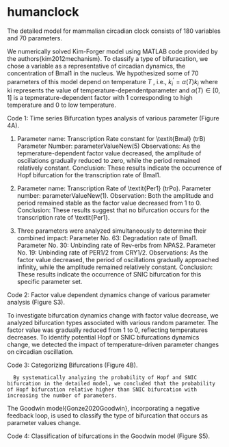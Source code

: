 # humanclock

The detailed model for mammalian circadian clock consists of 180 variables and 70 parameters.

We numerically solved Kim-Forger model using  MATLAB code provided by the authors{kim2012mechanism}. To classify a type of bifuracation, we chose a variable as a representative of circadian dynamics, the concentration of Bmal1 in the nucleus. We hypothesized some of 70 parameters of this model depend on temperature $T$ , i.e., $k^\prime_i=\alpha(T)k_i$ where ki represents the value of temperature-dependentparameter and $\alpha (T) \in [0,1]$ is a tepmerature-dependent factor with 1 corresponding to high temperature and 0 to low temperature. 

Code 1: Time series Bifurcation types analysis of various parameter (Figure 4A).

1.	Parameter name: Transcription Rate constant for \textit{Bmal} (trB)
   Parameter Number: parameterValueNew(5)
   Observations: As the tepmerature-dependent factor value decreased, the amplitude of oscillations gradually reduced to zero, while the period remained relatively constant.
   Conclusion: These results indicate the occurrence of Hopf bifurcation for the transcription rate of Bmal1.

2. Parameter name: Transcription Rate of \textit{Per1} (trPo).
   Parameter number: parameterValueNew(1).
   Observation: Both the amplitude and period remained stable as the factor value decreased from 1 to 0.
   Conclusion: These results suggest that no bifurcation occurs for the transcription rate of \textit{Per1}.

3.	Three parameters were analyzed simultaneously to determine their combined impact:
	  Parameter No. 63: Degradation rate of Bmal1.
   Parameter No. 30: Unbinding rate of Rev-erbs from NPAS2.
   Parameter No. 19: Unbinding rate of PER1/2 from CRY1/2. 
   Observations: As the factor value decreased, the period of oscillations gradually approached infinity, while the amplitude remained relatively constant.
   Conclusion: These results indicate the occurrence of SNIC bifurcation for this specific parameter set.
 
Code 2: Factor value dependent dynamics change of various parameter analysis (Figure S3).
   
   To investigate bifurcation dynamics change with factor value decrease, we analyzed bifurcation types associated with various random parameter. The factor value was gradually reduced from 1 to 0, reflecting temperatures decreases. To identify potential Hopf or SNIC bifurcations dynamics change, we detected the impact of temperature-driven parameter changes on circadian oscillation.

Code 3: Categorizing Bifurcations (Figure 4B).

      By systematically analyzing the probability of Hopf and SNIC bifurcation in the detailed model, we concluded that the probability of Hopf bifurcation relative higher than SNIC bifurcation with increasing the number of parameters.

The Goodwin model{Gonze2020Goodwin}, incorporating a negative feedback loop, is used to classify the type of bifurcation that occurs as parameter values change.

Code 4: Classification of bifurcations in the Goodwin model (Figure S5).
